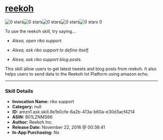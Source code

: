 # [reekoh](http://alexa.amazon.com/#skills/amzn1.ask.skill.8e1b0cfe-6a2b-413a-b60a-e30d3acf4214)
![0 stars](../../images/ic_star_border_black_18dp_1x.png)![0 stars](../../images/ic_star_border_black_18dp_1x.png)![0 stars](../../images/ic_star_border_black_18dp_1x.png)![0 stars](../../images/ic_star_border_black_18dp_1x.png)![0 stars](../../images/ic_star_border_black_18dp_1x.png) 0

To use the reekoh skill, try saying...

* *Alexa, open riko support.*

* *Alexa, ask riko support to define itself.*

* *Alexa, ask riko support blog posts.*

This skill allow users to get latest tweets and blog posts from reekoh. It also helps users to send data to the Reekoh Iot Platform using amazon echo.

***

### Skill Details

* **Invocation Name:** riko support
* **Category:** null
* **ID:** amzn1.ask.skill.8e1b0cfe-6a2b-413a-b60a-e30d3acf4214
* **ASIN:** B01LZNMS66
* **Author:** Reekoh Inc.
* **Release Date:** November 22, 2016 @ 00:36:41
* **In-App Purchasing:** No
